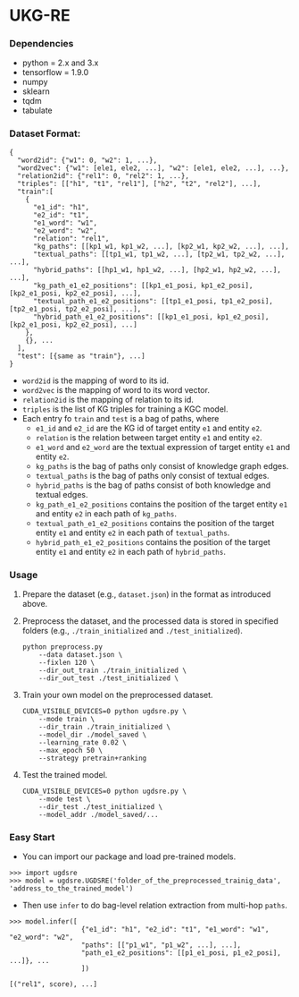 # UKG-RE
### Dependencies
- python = 2.x and 3.x
- tensorflow = 1.9.0
- numpy
- sklearn
- tqdm
- tabulate

### Dataset Format:
~~~~
{
  "word2id": {"w1": 0, "w2": 1, ...},
  "word2vec": {"w1": [ele1, ele2, ...], "w2": [ele1, ele2, ...], ...},
  "relation2id": {"rel1": 0, "rel2": 1, ...},
  "triples": [["h1", "t1", "rel1"], ["h2", "t2", "rel2"], ...],
  "train":[
    {
      "e1_id": "h1",
      "e2_id": "t1",
      "e1_word": "w1",
      "e2_word": "w2",
      "relation": "rel1",
      "kg_paths": [[kp1_w1, kp1_w2, ...], [kp2_w1, kp2_w2, ...], ...],
      "textual_paths": [[tp1_w1, tp1_w2, ...], [tp2_w1, tp2_w2, ...], ...],
      "hybrid_paths": [[hp1_w1, hp1_w2, ...], [hp2_w1, hp2_w2, ...], ...],
      "kg_path_e1_e2_positions": [[kp1_e1_posi, kp1_e2_posi], [kp2_e1_posi, kp2_e2_posi], ...],
      "textual_path_e1_e2_positions": [[tp1_e1_posi, tp1_e2_posi], [tp2_e1_posi, tp2_e2_posi], ...],
      "hybrid_path_e1_e2_positions": [[kp1_e1_posi, kp1_e2_posi], [kp2_e1_posi, kp2_e2_posi], ...]
    },
    {}, ...
  ],
  "test": [{same as "train"}, ...]
}
~~~~
   - `word2id` is the mapping of word to its id.
   - `word2vec` is the mapping of word to its word vector.
   - `relation2id` is the mapping of relation to its id.
   - `triples` is the list of KG triples for training a KGC model.
   - Each entry fo `train` and `test` is a bag of paths, where
      - `e1_id` and `e2_id` are the KG id of target entity `e1` and entity `e2`.
      - `relation` is the relation between target entity `e1` and entity `e2`.
      - `e1_word` and `e2_word` are the textual expression of target entity `e1` and entity `e2`.
      - `kg_paths` is the bag of paths only consist of knowledge graph edges.
      - `textual_paths` is the bag of paths only consist of textual edges.
      - `hybrid_paths` is the bag of paths consist of both knowledge and textual edges.
      - `kg_path_e1_e2_positions` contains the position of the target entity `e1` and entity `e2` in each path of `kg_paths`.
      - `textual_path_e1_e2_positions` contains the position of the target entity `e1` and entity `e2` in each path of `textual_paths`.
      - `hybrid_path_e1_e2_positions` contains the position of the target entity `e1` and entity `e2` in each path of `hybrid_paths`.

### Usage
1. Prepare the dataset (e.g., `dataset.json`) in the format as introduced above.
2. Preprocess the dataset, and the processed data is stored in specified folders (e.g., `./train_initialized` and `./test_initialized`).

    ~~~~
    python preprocess.py 
        --data dataset.json \
        --fixlen 120 \
        --dir_out_train ./train_initialized \
        --dir_out_test ./test_initialized \
    ~~~~
3. Train your own model on the preprocessed dataset.
    ~~~~
    CUDA_VISIBLE_DEVICES=0 python ugdsre.py \
        --mode train \
        --dir_train ./train_initialized \
        --model_dir ./model_saved \
        --learning_rate 0.02 \
        --max_epoch 50 \
        --strategy pretrain+ranking 
    ~~~~
5. Test the trained model.
    ~~~~
    CUDA_VISIBLE_DEVICES=0 python ugdsre.py \
        --mode test \
        --dir_test ./test_initialized \
        --model_addr ./model_saved/... 
    ~~~~
    

### Easy Start
- You can import our package and load pre-trained models.
~~~~
>>> import ugdsre
>>> model = ugdsre.UGDSRE('folder_of_the_preprocessed_trainig_data', 'address_to_the_trained_model')
~~~~
- Then use `infer` to do bag-level relation extraction from multi-hop `paths`.
~~~~
>>> model.infer([
                  {"e1_id": "h1", "e2_id": "t1", "e1_word": "w1", "e2_word": "w2", 
                  "paths": [["p1_w1", "p1_w2", ...], ...], 
                  "path_e1_e2_positions": [[p1_e1_posi, p1_e2_posi], ...]}, ...
                  ])

[("rel1", score), ...]
~~~~
